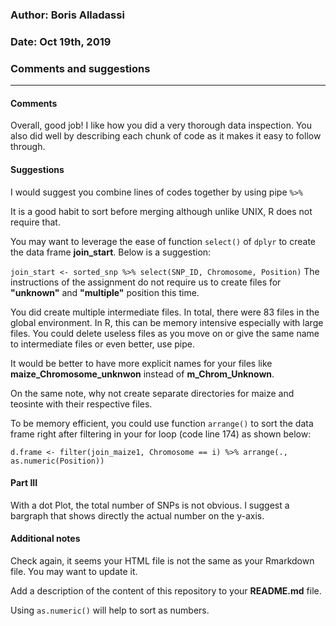 ### Author: Boris Alladassi
### Date: Oct 19th, 2019
### Comments and suggestions
---
#### Comments
Overall, good job! I like how you did a very thorough data inspection. You also did well by describing each chunk of code as it makes it easy to follow through.

#### Suggestions

I would suggest you combine lines of codes together by using pipe `%>%`

It is a good habit to sort before merging although unlike UNIX, R does not require that.

You may want to leverage the ease of function `select()` of `dplyr` to create the data frame **join_start**. Below is a suggestion:

```join_start <- sorted_snp %>% select(SNP_ID, Chromosome, Position)```
The instructions of the assignment do not require us to create files for **"unknown"** and **"multiple"** position this time.

You did create multiple intermediate files. In total, there were 83 files in the global environment. In R, this can be memory intensive especially with large files. You could delete useless files as you move on or give the same name to intermediate files or even better, use pipe.

It would be better to have more explicit names for your files like **maize_Chromosome_unknwon** instead of **m_Chrom_Unknown**.

On the same note, why not create separate directories for maize and teosinte with their respective files.

To be memory efficient, you could use function ```arrange()``` to sort the data frame right after filtering in your for loop (code line 174) as shown below:

```d.frame <- filter(join_maize1, Chromosome == i) %>% arrange(., as.numeric(Position))``` 

#### Part III
With a dot Plot, the total number of SNPs is not obvious. I suggest a bargraph that shows directly the actual number on the y-axis.


#### Additional notes
Check again, it seems your HTML file is not the same as your Rmarkdown file. You may want to update it.

Add a description of the content of this repository to your **README.md** file.

Using `as.numeric()` will help to sort as numbers.
